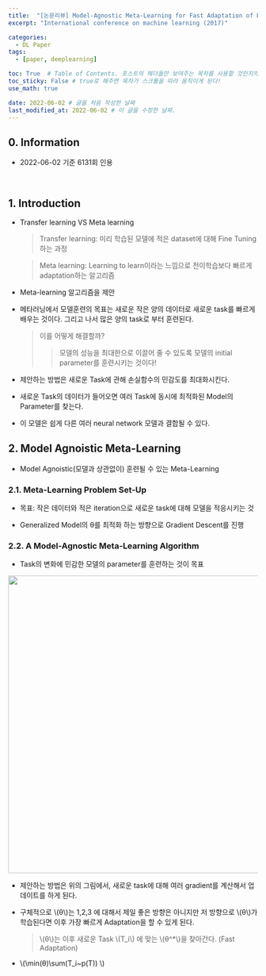 ```yaml
---
title:  "[논문리뷰] Model-Agnostic Meta-Learning for Fast Adaptation of Deep Networks"
excerpt: "International conference on machine learning (2017)"

categories:
  - DL Paper
tags:
  - [paper, deeplearning]

toc: True  # Table of Contents. 포스트의 헤더들만 보여주는 목차를 사용할 것인지의 여부. ture 로 해주면 포스트의 목차가 보이게 된다.
toc_sticky: False # true로 해주면 목차가 스크롤을 따라 움직이게 된다!
use_math: true

date: 2022-06-02 # 글을 처음 작성한 날짜
last_modified_at: 2022-06-02 # 이 글을 수정한 날짜.
---
```


## 0. Information

- 2022-06-02 기준 6131회 인용

<br>

## 1. Introduction

- Transfer learning VS Meta learning
  > Transfer learning: 미리 학습된 모델에 적은 dataset에 대해 Fine Tuning하는 과정

  > Meta learning: Learning to learn이라는 느낌으로 전이학습보다 빠르게 adaptation하는 알고리즘

- Meta-learning 알고리즘을 제안

- 메타러닝에서 모델훈련의 목표는 새로운 작은 양의 데이터로 새로운 task를 빠르게 배우는 것이다. 그리고 나서 많은 양의 task로 부터 훈련된다.
  > 이를 어떻게 해결할까?
  >> 모델의 성능을 최대한으로 이끌어 줄 수 있도록 모델의 initial parameter를 훈련시키는 것이다!

- 제안하는 방법은 새로운 Task에 관해 손실함수의 민감도를 최대화시킨다.

- 새로운 Task의 데이터가 들어오면 여러 Task에 동시에 최적화된 Model의 Parameter를 찾는다.

- 이 모델은 쉽게 다른 여러 neural network 모델과 결합될 수 있다.

## 2. Model Agnoistic Meta-Learning

- Model Agnoistic(모델과 상관없이) 훈련될 수 있는 Meta-Learning

### 2.1. Meta-Learning Problem Set-Up

- 목표: 작은 데이터와 적은 iteration으로 새로운 task에 대해 모델을 적응시키는 것

- Generalized Model의 θ를 최적화 하는 방향으로 Gradient Descent를 진행

### 2.2. A Model-Agnostic Meta-Learning Algorithm

- Task의 변화에 민감한 모델의 parameter를 훈련하는 것이 목표

<p align="center">
  <img src="https://user-images.githubusercontent.com/104422044/171654934-afce9e46-5dea-4ffe-92c3-9b65a6f8471c.png" width="600" height="auto">
</p>

- 제안하는 방법은 위의 그림에서, 새로운 task에 대해 여러 gradient를 계산해서 업데이트를 하게 된다.

- 구체적으로 \\(θ\\)는 1,2,3 에 대해서 제일 좋은 방향은 아니지만 저 방향으로 \\(θ\\)가 학습된다면 이후 가장 빠르게 Adaptation을 할 수 있게 된다.
  > \\(θ\\)는 이후 새로운 Task \\(T_i\\) 에 맞는 \\(θ^*\\)을 찾아간다. (Fast Adaptation)

- \\(\min(θ)\sum(T_i~p(T)) \\)
